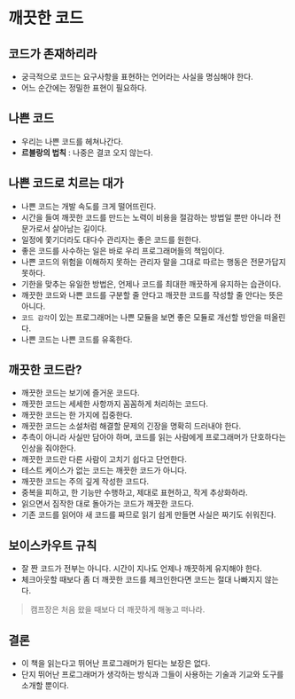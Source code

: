 # 깨끗한 코드

## 코드가 존재하리라
- 궁극적으로 코드는 요구사항을 표현하는 언어라는 사실을 명심해야 한다.
- 어느 순간에는 정밀한 표현이 필요하다.

## 나쁜 코드
- 우리는 나쁜 코드를 헤쳐나간다.
- **르블랑의 법칙** : 나중은 결코 오지 않는다.

## 나쁜 코드로 치르는 대가
- 나쁜 코드는 개발 속도를 크게 떨어뜨린다.
- 시간을 들여 깨끗한 코드를 만드는 노력이 비용을 절감하는 방법일 뿐만 아니라 전문가로서 살아남는 길이다.
- 일정에 쫓기더라도 대다수 관리자는 좋은 코드를 원한다.
- 좋은 코드를 사수하는 일은 바로 우리 프로그래머들의 책임이다.
- 나쁜 코드의 위험을 이해하지 못하는 관리자 말을 그대로 따르는 행동은 전문가답지 못하다.
- 기한을 맞추는 유일한 방법은, 언제나 코드를 최대한 깨끗하게 유지하는 습관이다.
- 깨끗한 코드와 나쁜 코드를 구분할 줄 안다고 깨끗한 코드를 작성할 줄 안다는 뜻은 아니다.
- `코드 감각`이 있는 프로그래머는 나쁜 모듈을 보면 좋은 모듈로 개선할 방안을 떠올린다.
- 나쁜 코드는 나쁜 코드를 유혹한다.

## 깨끗한 코드란?
- 깨끗한 코드는 보기에 즐거운 코드다.
- 깨끗한 코드는 세세한 사항까지 꼼꼼하게 처리하는 코드다.
- 깨끗한 코드는 한 가지에 집중한다.
- 깨끗한 코드는 소설처럼 해결할 문제의 긴장을 명확히 드러내야 한다.
- 추측이 아니라 사실만 담아야 하며, 코드를 읽는 사람에게 프로그래머가 단호하다는 인상을 줘야한다.
- 깨끗한 코드란 다른 사람이 고치기 쉽다고 단언한다.
- 테스트 케이스가 없는 코드는 깨끗한 코드가 아니다.
- 깨끗한 코드는 주의 깊게 작성한 코드다.
- 중복을 피하고, 한 기능만 수행하고, 제대로 표현하고, 작게 추상화하라.
- 읽으면서 짐작한 대로 돌아가는 코드가 깨끗한 코드다.
- 기존 코드를 읽어야 새 코드를 짜므로 읽기 쉽게 만들면 사실은 짜기도 쉬워진다.

## 보이스카우트 규칙
- 잘 짠 코드가 전부는 아니다. 시간이 지나도 언제나 깨끗하게 유지해야 한다.
- 체크아웃할 때보다 좀 더 깨끗한 코드를 체크인한다면 코드는 절대 나빠지지 않는다.

> 캠프장은 처음 왔을 때보다 더 깨끗하게 해놓고 떠나라.

## 결론
- 이 책을 읽는다고 뛰어난 프로그래머가 된다는 보장은 없다.
- 단지 뛰어난 프로그래머가 생각하는 방식과 그들이 사용하는 기술과 기교와 도구를 소개할 뿐이다.
